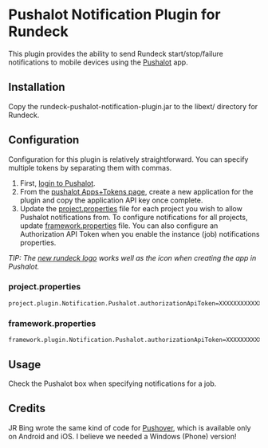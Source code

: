 Pushalot Notification Plugin for Rundeck
========================================

This plugin provides the ability to send Rundeck start/stop/failure notifications to mobile devices using the [Pushalot][pushalot] app. 

Installation
------------

Copy the rundeck-pushalot-notification-plugin.jar to the libext/ directory for Rundeck.


Configuration
-------------

Configuration for this plugin is relatively straightforward. You can specify multiple tokens by separating them with commas.

1. First, [login to Pushalot][pushalot].
2. From the [pushalot Apps+Tokens page][pushalot_app_tokens], create a new application for the plugin and copy the application API key once complete.
3. Update the [project.properties][rundeck_project_properties] file for each project you wish to allow Pushalot notifications from.  To configure notifications for all projects, update [framework.properties][rundeck_framework_properties] file. You can also configure an Authorization API Token when you enable the instance (job) notifications properties.

*TIP:  The [new rundeck logo][rundeck_icon] works well as the icon when creating the app in Pushalot.*

### project.properties

    project.plugin.Notification.Pushalot.authorizationApiToken=XXXXXXXXXXXXXXXXXXXXXXXXXXXXXX

### framework.properties

    framework.plugin.Notification.Pushalot.authorizationApiToken=XXXXXXXXXXXXXXXXXXXXXXXXXXXXXX

Usage
-----

Check the Pushalot box when specifying notifications for a job.


Credits
-------

JR Bing wrote the same kind of code for [Pushover][pushover-plugin], which is available only on Android and iOS. I believe we needed a Windows (Phone) version!

[pushalot]: https://pushalot.com "Pushalot"
[pushalot_app_tokens]: https://pushalot.com/manager/authorizations
[rundeck_icon]: https://raw2.github.com/dtolabs/rundeck/rundeck2/rundeckapp/web-app/images/rundeck2-icon-256.png "Rundeck Icon"
[rundeck_project_properties]: http://rundeck.org/docs/administration/configuration.html#project.properties
[rundeck_framework_properties]: http://rundeck.org/docs/administration/configuration.html#framework.properties
[pushover-plugin]: https://github.com/jrbing/pushover-notification-plugin

